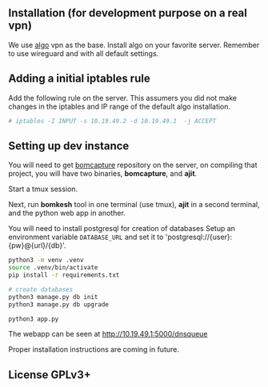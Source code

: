 ## Installation (for development purpose on a real vpn)

We use [algo](https://github.com/trailofbits/algo) vpn as the base.
Install algo on your favorite server. Remember to use wireguard and
with all default settings.


## Adding a initial iptables rule

Add the following rule on the server. This assumers you did not make
changes in the iptables and IP range of the default algo installation.

```bash
# iptables -I INPUT -s 10.19.49.2 -d 10.19.49.1  -j ACCEPT
```

## Setting up dev instance

You will need to get [bomcapture](https://github.com/kushaldas/bomcapture) repository on the server,
on compiling that project, you will have two binaries, **bomcapture**, and **ajit**.

Start a tmux session.

Next, run **bomkesh** tool in one terminal (use tmux), **ajit** in a second terminal, and the python
web app in another.

You will need to install postgresql for creation of databases
Setup an environment variable `DATABASE_URL` and set it to 'postgresql://{user}:{pw}@{url}/{db}'.


```bash
python3 -m venv .venv
source .venv/bin/activate
pip install -r requirements.txt

# create databases
python3 manage.py db init
python3 manage.py db upgrade

python3 app.py
```
The webapp can be seen at <http://10.19.49.1:5000/dnsqueue>

Proper installation instructions are coming in future. 


## License GPLv3+
